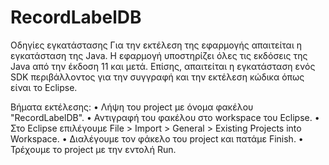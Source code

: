 # RecordLabelDB

Οδηγίες εγκατάστασης
Για την εκτέλεση της εφαρμογής απαιτείται η εγκατάσταση της Java. Η εφαρμογή υποστηρίζει όλες τις εκδόσεις της Java από την έκδοση 11 και μετά.
Επίσης, απαιτείται η εγκατάσταση ενός SDK περιβάλλοντος για την συγγραφή και την εκτέλεση κώδικα όπως είναι το Eclipse.

Βήματα εκτέλεσης:
•	Λήψη του project με όνομα φακέλου "RecordLabelDB".
•	Αντιγραφή του φακέλου στο workspace του Eclipse.
•	Στο Eclipse επιλέγουμε File > Import > General >  Existing Projects into Workspace.
•	Διαλέγουμε τον φάκελο του project και πατάμε Finish.
•	Τρέχουμε το project με την εντολή Run.
